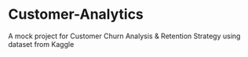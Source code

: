 # Customer-Analytics
A mock project for Customer Churn Analysis &amp; Retention Strategy using dataset from Kaggle
